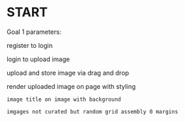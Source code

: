 # START

Goal 1 parameters: 

register to login

login to upload image 

upload and store image via drag and drop

render uploaded image on page with styling

    image title on image with background

    imgages not curated but random grid assembly 0 margins
